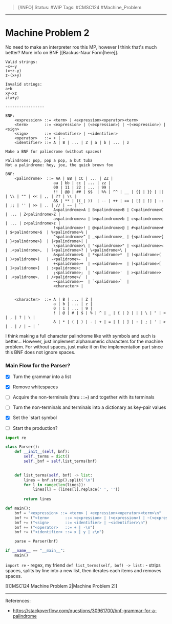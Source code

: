 >[!INFO]
> Status: #WIP 
> Tags: #CMSC124 #Machine_Problem

----
# Machine Problem 2
No need to make an interpreter ros this MP, however I think that's much better?
More info on BNF [[Backus-Naur Form|here]].

```
Valid strings:
~x+~y
(x+z-y)
z-(x+y)

Invalid strings:
a+b
xy-xz
z(x+y)

-----------------

BNF:
	<expression> ::= <term> | <expression><operator><term>
	<term>       ::= <expression> | (<expression>) | ~(<expression>) | <sign>
	<sign>       ::= <identifier> | ~<identifier>
	<operator>   ::= + | - 
    <identifier> ::= A | B | ... | Z | a | b | ... | z

```

```
Make a BNF for palindrome (without spaces)

Palindrome: pop, pop a pop, a but tuba  
Not a palindrome: hey, joe, the quick brown fox

BNF:
	<palindrome>  ::= AA | BB | CC | ... | ZZ |
				     aa | bb | cc | ... | zz |
				     00 | 11 | 22 | ... | 99 |
				     !! | @@ | ## | $$  | %% | ^^ | __ | {{ | }} | || | \\ | "" | << | ,, | ?? | \\ |
					 && | ** | (( | ))  | -- | ++ | == | [[ | ]] | :: | ;; | '' | >> | .. | // | ~~ | ``
					 A<palindrome>A | B<palindrome>B | C<palindrome>C | ... | Z<palindrome>Z |
				     a<palindrome>a | b<palindrome>b | c<palindrome>c | ... | z<palindrome>z |
				     !<palindrome>! | @<palindrome>@ | #<palindrome># | $<palindrome>$  | %<palindrome>% | 
				     ^<palindrome>^ | _<palindrome>_ | {<palindrome>{ | }<palindrome>}  | |<palindrome>| | 
				     \<palindrome>\ | "<palindrome>" | <<palindrome>< | ,<palindrome>,  | ?<palindrome>? | \<palindrome>\ |
					 &<palidrome>&  | *<palidrome>*  | (<palidrome>(  | )<palidrome>)   | -<palidrome>-  | 
					 +<palidrome>+  | =<palidrome>=  | [<palidrome>[  | ]<palidrome>]   | :<palidrome>:  | 
					 ;<palidrome>;  | '<palidrome>'  | ><palidrome>>  | .<palidrome>.   | /<palidrome>/  | 
					 ~<palidrome>~  | `<palidrome>`  |
					 <character> | 


	<character>  ::= A | B | ... | Z | 
					 a | b | ... | z |
					 0 | 1 | ... | 9 |
					 ! | @ | # | $ | % | ^ | _ | { | } | | | \ | " | < | , | ? | \ |
					 & | * | ( | ) | - | + | = | [ | ] | : | ; | ' | > | . | / | ~ | `
```
I think making a full character palindrome like with symbols and such is better... However, just implement alphanumeric characters for the machine problem.
For without spaces, just make it on the implementation part since this BNF does not ignore spaces.

### Main Flow for the Parser?
- [x] Turn the grammar into a list
- [x] Remove whitespaces
- [ ] Acquire the non-terminals (thru `::=`) and together with its terminals
- [ ] Turn the non-terminals and terminals into a dictionary as key-pair values
- [x] Set the `start symbol
- [ ] Start the production?


```python
import re

class Parser():
    def __init__(self, bnf):
        self._terms = dict()
        self._bnf = self.list_terms(bnf)
        

    def list_terms(self, bnf) -> list:
        lines = bnf.strip().split('\n')
        for l in range(len(lines)):
            lines[l] = (lines[l].replace(' ', ''))
        
        return lines

def main():
    bnf = "<expression> ::= <term> | <expression><operator><term>\n"
    bnf += ("<term>       ::= <expression> | (<expression>) | ~(<expression>) | <sign>\n")
    bnf += ("<sign>       ::= <identifier> | ~<identifier>\n")
    bnf += ("<operator>   ::= + | -\n")
    bnf += ("<identifier> ::= x | y | z\n")

    parse = Parser(bnf)

if __name__ == "__main__":
    main()
```
`import re` - regex, my friend
`def list_terms(self, bnf) -> list:` - strips spaces, splits by line into a new list, then iterates each items and removes spaces.


[[CMSC124 Machine Problem 2|Machine Problem 2]]

---
References:
- https://stackoverflow.com/questions/30961700/bnf-grammar-for-a-palindrome